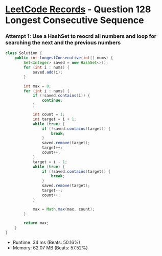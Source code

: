 # [LeetCode Records](../README.md) - Question 128 Longest Consecutive Sequence

### Attempt 1: Use a HashSet to reocrd all numbers and loop for searching the next and the previous numbers
```java
class Solution {
    public int longestConsecutive(int[] nums) {
        Set<Integer> saved = new HashSet<>();
        for (int i : nums) {
            saved.add(i);
        }

        int max = 0;
        for (int i : nums) {
            if (!saved.contains(i)) {
                continue;
            }

            int count = 1;
            int target = i + 1;
            while (true) {
                if (!saved.contains(target)) {
                    break;
                }
                saved.remove(target);
                target++;
                count++;
            }
            target = i - 1;
            while (true) {
                if (!saved.contains(target)) {
                    break;
                }
                saved.remove(target);
                target--;
                count++;
            }

            max = Math.max(max, count);
        }

        return max;
    }
}
```
- Runtime: 34 ms (Beats: 50.16%)
- Memory: 62.07 MB (Beats: 57.52%)

<br>

